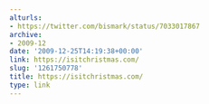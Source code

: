 ```yaml
---
alturls:
- https://twitter.com/bismark/status/7033017867
archive:
- 2009-12
date: '2009-12-25T14:19:38+00:00'
link: https://isitchristmas.com/
slug: '1261750778'
title: https://isitchristmas.com/
type: link
---
```




